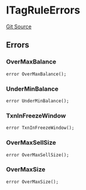 # ITagRuleErrors
[Git Source](https://github.com/thrackle-io/aquifi-rules-v1/blob/5c9d84d4763cc8482f9b9d326982059877bc2610/src/common/IErrors.sol)


## Errors
### OverMaxBalance

```solidity
error OverMaxBalance();
```

### UnderMinBalance

```solidity
error UnderMinBalance();
```

### TxnInFreezeWindow

```solidity
error TxnInFreezeWindow();
```

### OverMaxSellSize

```solidity
error OverMaxSellSize();
```

### OverMaxSize

```solidity
error OverMaxSize();
```


